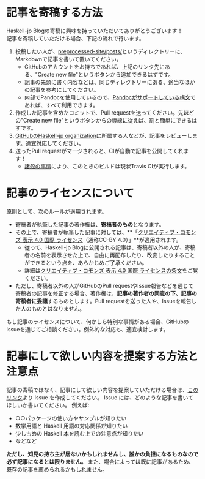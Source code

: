# 記事を寄稿する方法

Haskell-jp Blogの寄稿に興味を持っていただいてありがとうございます！  
記事を寄稿していただける場合、下記の流れで行います。

1. 投稿したい人が、[preprocessed-site/posts/](https://github.com/haskell-jp/blog/tree/master/preprocessed-site/posts/)というディレクトリーに、Markdownで記事を書いて置いてください。
    - GitHubのアカウントをお持ちであれば、上記のリンク先にある、"Create new file"というボタンから追加できるはずです。
    - 記事の先頭に書く内容などは、同じディレクトリーにある、適当なほかの記事を参考にしてください。
    - 内部でPandocを使用しているので、[Pandocがサポートしている構文](http://pandoc.org/MANUAL.html#pandocs-markdown)であれば、すべて利用できます。
1. 作成した記事を含めたコミットで、Pull requestを送ってください。先ほどの"Create new file"というボタンからの導線に従えば、割と簡単にできるはずです。
1. [GitHubのHaskell-jp organization](https://github.com/haskell-jp)に所属する人などが、記事をレビューします。適宜対応してください。
1. 送ったPull requestがマージされると、CIが自動で記事を公開してくれます！
    - [諸般の事情](https://github.com/haskell-jp/blog/issues/54)により、このときのビルドは現状Travis CIが実行します。

# 記事のライセンスについて

原則として、次のルールが適用されます。

- 寄稿者が執筆した記事の著作権は、**寄稿者のもの**となります。
- その上で、寄稿者が執筆した記事に対しては、**「[クリエイティブ・コモンズ 表示 4.0 国際 ライセンス](https://creativecommons.org/licenses/by/4.0/)（通称CC-BY 4.0）」**が適用されます。
    - 従って、Haskell-jp Blogに公開される記事は、寄稿者以外の人が、寄稿者の名前を表示させた上で、自由に再配布したり、改変したりすることができるという点を、あらかじめご了承ください。
    - 詳細は[クリエイティブ・コモンズ 表示 4.0 国際 ライセンスの条文](https://creativecommons.org/licenses/by/4.0/legalcode.ja)をご覧ください。
- ただし、寄稿者以外の人がGitHubのPull requestやIssue報告などを通じて寄稿者の記事を修正する場合、著作権は、**記事の著作者の同意の下、記事の寄稿者に委譲**するものとします。Pull requestを送った人や、Issueを報告した人のものとはなりません。

もし記事のライセンスについて、何かしら特別な事情がある場合、GitHubのIssueを通じてご相談ください。例外的な対応も、適宜検討します。

# 記事にして欲しい内容を提案する方法と注意点

記事の寄稿ではなく、記事にして欲しい内容を提案していただける場合は、[このリンク](https://github.com/haskell-jp/blog/issues/new?template=&topic-request.mdlabels="Topic+Request")より Issue を作成してください。
Issue には、どのような記事を書いてほしいか書いてください。
例えば:

- ○○パッケージの使い方やサンプルが知りたい
- 数学用語と Haskell 用語の対応関係が知りたい
- 少し古めの Haskell 本を読む上での注意点が知りたい
- などなど

**ただし、知見の持ち主が居ないかもしれませんし、誰かの負担になるものなので必ず記事になるとは限りません。**
また、場合によっては既に記事があるため、既存の記事を薦められるかもしれません。
